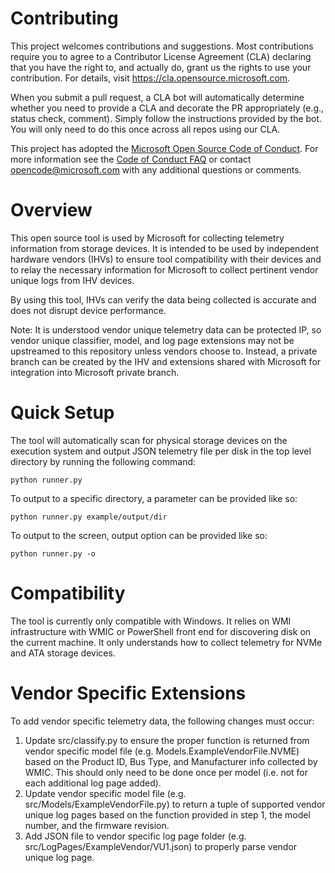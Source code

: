 
# Contributing

This project welcomes contributions and suggestions.  Most contributions require you to agree to a
Contributor License Agreement (CLA) declaring that you have the right to, and actually do, grant us
the rights to use your contribution. For details, visit https://cla.opensource.microsoft.com.

When you submit a pull request, a CLA bot will automatically determine whether you need to provide
a CLA and decorate the PR appropriately (e.g., status check, comment). Simply follow the instructions
provided by the bot. You will only need to do this once across all repos using our CLA.

This project has adopted the [Microsoft Open Source Code of Conduct](https://opensource.microsoft.com/codeofconduct/).
For more information see the [Code of Conduct FAQ](https://opensource.microsoft.com/codeofconduct/faq/) or
contact [opencode@microsoft.com](mailto:opencode@microsoft.com) with any additional questions or comments.

# Overview
This open source tool is used by Microsoft for collecting telemetry information from storage devices. It is intended to be used by independent hardware vendors (IHVs) to ensure tool compatibility with their devices and to relay the necessary information for Microsoft to collect pertinent vendor unique logs from IHV devices.

By using this tool, IHVs can verify the data being collected is accurate and does not disrupt device performance.

Note: It is understood vendor unique telemetry data can be protected IP, so vendor unique classifier, model, and log page extensions may not be upstreamed to this repository unless vendors choose to. Instead, a private branch can be created by the IHV and extensions shared with Microsoft for integration into Microsoft private branch.

# Quick Setup
The tool will automatically scan for physical storage devices on the execution system and output JSON telemetry file per disk in the top level directory by running the following command:
  ```
  python runner.py
  ```
To output to a specific directory, a parameter can be provided like so:
  ```
  python runner.py example/output/dir
  ```
To output to the screen, output option can be provided like so:
  ```
  python runner.py -o
  ```
# Compatibility
The tool is currently only compatible with Windows. It relies on WMI infrastructure with WMIC or PowerShell front end for discovering disk on the current machine. It only understands how to collect telemetry for NVMe and ATA storage devices.

# Vendor Specific Extensions
To add vendor specific telemetry data, the following changes must occur:
  1. Update src/classify.py to ensure the proper function is returned from vendor specific model file (e.g. Models.ExampleVendorFile.NVME) based on the Product ID, Bus Type, and Manufacturer info collected by WMIC. This should only need to be done once per model (i.e. not for each additional log page added).
  2. Update vendor specific model file (e.g. src/Models/ExampleVendorFile.py) to return a tuple of supported vendor unique log pages based on the function provided in step 1, the model number, and the firmware revision.
  3. Add JSON file to vendor specific log page folder (e.g. src/LogPages/ExampleVendor/VU1.json) to properly parse vendor unique log page.
